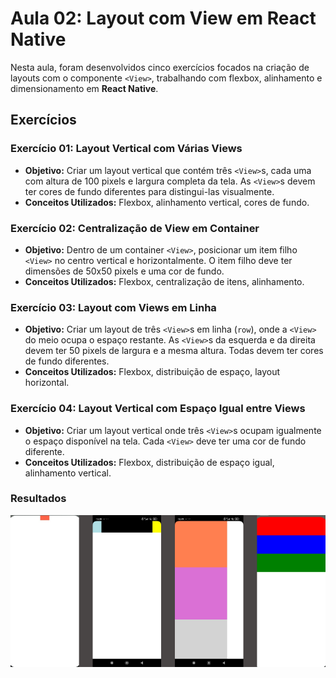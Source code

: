 # Aula 02: Layout com View em React Native

Nesta aula, foram desenvolvidos cinco exercícios focados na criação de layouts com o componente `<View>`, trabalhando com flexbox, alinhamento e dimensionamento em **React Native**.

## Exercícios

### Exercício 01: Layout Vertical com Várias Views
- **Objetivo:** Criar um layout vertical que contém três `<View>`s, cada uma com altura de 100 pixels e largura completa da tela. As `<View>`s devem ter cores de fundo diferentes para distingui-las visualmente.
- **Conceitos Utilizados:** Flexbox, alinhamento vertical, cores de fundo.

### Exercício 02: Centralização de View em Container
- **Objetivo:** Dentro de um container `<View>`, posicionar um item filho `<View>` no centro vertical e horizontalmente. O item filho deve ter dimensões de 50x50 pixels e uma cor de fundo.
- **Conceitos Utilizados:** Flexbox, centralização de itens, alinhamento.

### Exercício 03: Layout com Views em Linha
- **Objetivo:** Criar um layout de três `<View>`s em linha (`row`), onde a `<View>` do meio ocupa o espaço restante. As `<View>`s da esquerda e da direita devem ter 50 pixels de largura e a mesma altura. Todas devem ter cores de fundo diferentes.
- **Conceitos Utilizados:** Flexbox, distribuição de espaço, layout horizontal.

### Exercício 04: Layout Vertical com Espaço Igual entre Views
- **Objetivo:** Criar um layout vertical onde três `<View>`s ocupam igualmente o espaço disponível na tela. Cada `<View>` deve ter uma cor de fundo diferente.
- **Conceitos Utilizados:** Flexbox, distribuição de espaço igual, alinhamento vertical.

### Resultados
![App Screens](assets/Screens.png)